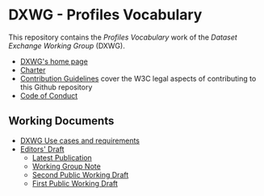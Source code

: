 # DXWG - Profiles Vocabulary

This repository contains the *Profiles Vocabulary* work of the *Dataset Exchange Working Group* (DXWG).

- [DXWG's home page](https://www.w3.org/2017/dxwg/)
- [Charter](https://www.w3.org/2017/dxwg/charter)
- [Contribution Guidelines](CONTRIBUTING.md) cover the W3C legal aspects of contributing to this Github repository 
- [Code of Conduct](CODE_OF_CONDUCT.md)

## Working Documents

- [DXWG Use cases and requirements](https://w3c.github.io/dxwg/ucr/)
- [Editors' Draft](https://w3c.github.io/dx-prof/)
  - [Latest Publication](https://www.w3.org/TR/dx-prof/)
  - [Working Group Note](https://www.w3.org/TR/2019/NOTE-dx-prof-20191218/)
  - [Second Public Working Draft](https://www.w3.org/TR/2019/WD-dx-prof-20190402/)
  - [First Public Working Draft](https://www.w3.org/TR/2018/WD-dx-prof-20181218/)
